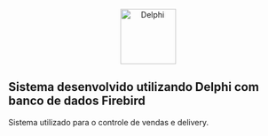 <p align="center">
	<img src="https://www.embarcadero.com/images/logos/delphi-logo-128.png" width="100" height="100" alt="Delphi">
</p>

## Sistema desenvolvido utilizando Delphi com banco de dados Firebird

Sistema utilizado para o controle de vendas e delivery.

